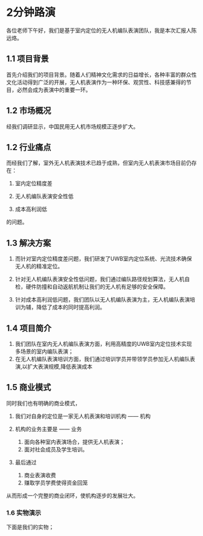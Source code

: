 # 2分钟路演

各位老师下午好，我们是基于室内定位的无人机编队表演团队，我是本次汇报人陈远烙。

## 1.1 项目背景

首先介绍我们的项目背景。随着人们精神文化需求的日益增长，各种丰富的群众性文化活动得到广泛的开展，无人机表演作为一种环保、观赏性、科技感兼得的节目，必然会成为表演中的重要一环。

## 1.2 市场概况

经我们调研显示，中国民用无人机市场规模正逐步扩大。

## 1.2 行业痛点

而经我们了解，室外无人机表演技术已趋于成熟，但室内无人机表演市场目前仍存在：

1. 室内定位精度差

2. 无人机编队表演安全性低

3. 成本高利润低

的问题。

## 1.3 解决方案

1. 而针对室内定位精度差问题，我们研发了UWB室内定位系统、光流技术确保无人机的精准定位。

2. 针对无人机编队表演安全性低问题，我们通过编队路径规划算法，无人机自检，硬件防撞和自动返航机制让我们的无人机有足够的安全保障。

3. 针对成本高利润低问题，我们团队以无人机编队表演为主，无人机编队表演培训为辅，降低了成本的同时提高利润。

## 1.4 项目简介

1. 我们团队在室内无人机编队表演方面，利用高精度的UWB室内定位技术实现多场景的室内编队表演；
2. 在无人机编队表演培训方面，我们通过培训学员并带领学员参加无人机编队表演,以扩大表演规模,降低表演成本

## 1.5 商业模式

同时我们也有明确的商业模式，

1. 我们对自身的定位是一家无人机表演和培训机构 —— 机构

2. 机构的业务主要是 —— 业务

   1. 面向各种室内表演场合，提供无人机表演；
   2. 面对社会成员及学生培训。

3. 最后通过

   1. 商业表演收费
   2. 赚取学员学费使得资金回笼

从而形成一个完整的商业闭环，使机构逐步的发展壮大。

### 1.6 实物演示

下面是我们的实物；
